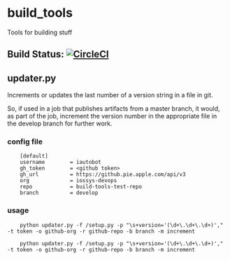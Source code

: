 # build_tools

Tools for building stuff

## Build Status: [![CircleCI](https://circleci.com/gh/nikogura/build-tools.svg?style=svg)](https://circleci.com/gh/nikogura/build-tools)

## updater.py
Increments or updates the last number of a version string in a file in git.

So, if used in a job that publishes artifacts from a master branch, it would, as part of the job, increment the version number in the appropriate file in the develop branch for further work.

### config file

        [default]
        username        = iautobot
        gh_token        = <github token>
        gh_url          = https://github.pie.apple.com/api/v3
        org             = iossys-devops
        repo            = build-tools-test-repo
        branch          = develop
        
### usage

        python updater.py -f /setup.py -p "\s+version='(\d+\.\d+\.\d+)'," -t token -o github-org -r github-repo -b branch -m increment
        
        python updater.py -f /setup.py -p "\s+version='(\d+\.\d+\.\d+)'," -t token -o github-org -r github-repo -b branch -m increment
        

